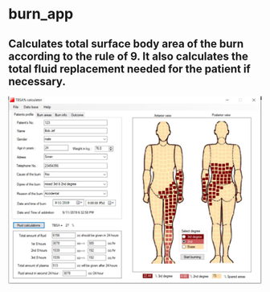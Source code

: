 # burn_app
Calculates total surface body area of the burn according to the rule of 9. It also calculates the total fluid replacement needed for the patient if necessary.
--------------------------------------------------------

![](images/burn_app_demo2.JPG)
</br>

